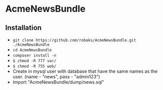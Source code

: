 AcmeNewsBundle
========================

Installation
--------------
* `git clone https://github.com/robaks/AcmeNewsBundle.git ./AcmeNewsBundle`
* `cd AcmeNewsBundle`
* `composer install -n`
* `$ chmod -R 777 var/`
* `$ chmod -R 755 web/`
* Create in mysql user with database that have the same names as the user. (name - "news", pass - "admin123")
* Import "AcmeNewsBundle/dump/news.sql"
